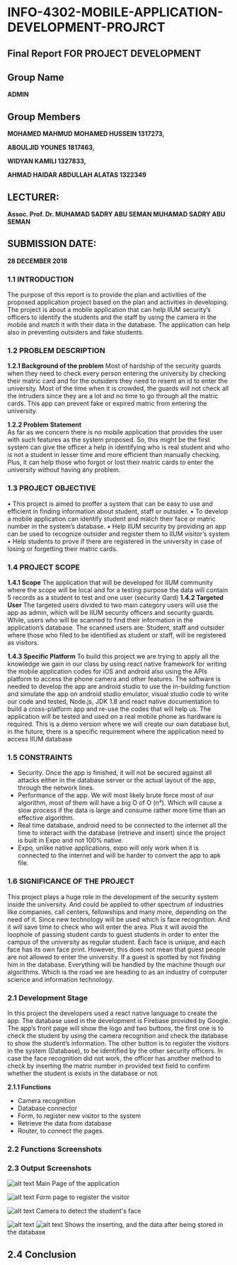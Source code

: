 # INFO-4302-MOBILE-APPLICATION-DEVELOPMENT-PROJRCT
 
## Final Report FOR PROJECT DEVELOPMENT 

## Group Name
**ADMIN**

## Group Members
**MOHAMED MAHMUD MOHAMED HUSSEIN 			1317273,**

**ABOULJID YOUNES 						1817463,**

**WIDYAN KAMILI 							1327833,**

**AHMAD HAIDAR ABDULLAH ALATAS 			1322349**

## LECTURER:
**Assoc. Prof. Dr. MUHAMAD SADRY ABU SEMAN MUHAMAD SADRY ABU SEMAN**

## SUBMISSION DATE:
**28 DECEMBER 2018**
### 1.1 INTRODUCTION 
The purpose of this report is to provide the plan and activities of the proposed application project based on the plan and activities in developing. The project is about a mobile application that can help IIUM security’s officers to identify the students and the staff by using the camera in the mobile and match it with their data in the database. The application can help also in preventing outsiders and fake students.  
 	 
### 1.2 PROBLEM DESCRIPTION 
**1.2.1 Background of the problem** 
Most of hardship of the security guards when they need to check every person entering the university by checking their matric card and for the outsiders they need to resent an id to enter the university. Most of the time when it is crowded, the guards will not check all the intruders since they are a lot and no time to go through all the matric cards.  This app can prevent fake or expired matric from entering the university.
 
**1.2.2 Problem Statement**   
As far as we concern there is no mobile application that provides the user with such features as the system proposed. So, this might be the first system can give the officer a help in identifying who is real student and who is not a student in lesser time and more efficient than manually checking. Plus, it can help those who forgot or lost their matric cards to enter the university without having any problem. 	 
 
### 1.3 PROJECT OBJECTIVE 
•	This project is aimed to proffer a system that can be easy to use and efficient in finding information about student, staff or outsider.
•	To develop a mobile application can identify student and match their face or matric number in the system’s database.
•	Help IIUM security by providing an app can be used to recognize outsider and register them to IIUM visitor’s system 
•	Help students to prove if there are registered in the university in case of losing or forgetting their matric cards.
 
 
### 1.4 PROJECT SCOPE 
 
**1.4.1 Scope**
The application that will be developed for IIUM community where the scope will be
local and for a testing purpose the data will contain 5 records as a student to test
and one user (security Gard)
**1.4.2 Targeted User**
The targeted users divided to two main category users will use the app as admin, which will be IIUM security officers and security guards. While, users who will be scanned to find their information in the application’s database. The scanned users are: Student, staff and outsider where those who filed to be identified as student or staff, will be registered as visitors.
 
**1.4.3 Specific Platform** 
To build this project we are trying to apply all the knowledge we gain in our class by using react native framework for writing the mobile application codes for iOS and android also using the APIs platform to access the phone camera and other features. The software is needed to develop the app are android studio to use the in-building function and simulate the app on android studio emulator, visual studio code to write our code and tested, Node.js, JDK 1.8 and react native documentation to build a cross-platform app and re-use the codes that will help us. 
The application will be tested and used on a real mobile phone as hardware is required. This is a demo version where we will create our own database but, in the future, there is a specific requirement where the application need to access IIUM database   
### 1.5 CONSTRAINTS 
-	Security. Once the app is finished, it will not be secured against all attacks either in the database server or the actual layout of the app, through the network lines. 
-	Performance of the app. We will most likely brute force most of our algorithm, most of them will have a big O of O (n²). Which will cause a slow process if the data is large and consume rather more time than an effective algorithm. 
-	Real time database, android need to be connected to the internet all the time to interact with the database (retrieve and insert) since the project is built in Expo and not 100% native.
-	Expo, unlike native applications, expo will only work when it is connected to the internet and will be harder to convert the app to apk file.  
 
### 1.6 SIGNIFICANCE OF THE PROJECT 
This project plays a huge role in the development of the security system inside the university. And could be applied to other spectrum of industries like companies, call centers, fellowships and many more, depending on the need of it. Since new technology will be used which is face recognition. And it will save time to check who will enter the area. Plus it will avoid the loophole of passing student cards to guest students in order to enter the campus of the university as regular student. Each face is unique, and each face has its own face print. However, this does not mean that guest people are not allowed to enter the university. If a guest is spotted by not finding him in the database. Everything will be handled by the machine though our algorithms. Which is the road we are heading to as an industry of computer science and information technology. 
 
### 2.1 Development Stage
In this project the developers used a react native language to create the app. The database used in the development is Firebase provided by Google.
The app’s front page will show the logo and two buttons, the first one is to check the student by using the camera recognition and check the database to show the student’s information. The other button is to register the visitors in the system (Database), to be identified by the other security officers.
In case the face recognition did not work, the officer has another method to check by inserting the matric number in provided text field to confirm whether the student is exists in the database or not. 

**2.1.1 Functions**
-	Camera recognition
-	Database connector 
-	Form, to register new visitor to the system
-	Retrieve the data from database
-	Router, to connect the pages. 

### 2.2 Functions Screenshots


### 2.3 Output Screenshots
![alt text](https://github.com/MH1036/INFO-4302-MOBILE-APPLICATION-DEVELOPMENT-PROJRCT/tree/master/screenshots/1.jpeg)
Main Page of the application

![alt text](https://github.com/MH1036/INFO-4302-MOBILE-APPLICATION-DEVELOPMENT-PROJRCT/tree/master/screenshots/2.jpeg)
Form page to register the visitor

![alt text](https://github.com/MH1036/INFO-4302-MOBILE-APPLICATION-DEVELOPMENT-PROJRCT/tree/master/screenshots/3.jpeg)
Camera to detect the student's face

![alt text](https://github.com/MH1036/INFO-4302-MOBILE-APPLICATION-DEVELOPMENT-PROJRCT/tree/master/screenshots/4.jpeg)
![alt text](https://github.com/MH1036/INFO-4302-MOBILE-APPLICATION-DEVELOPMENT-PROJRCT/tree/master/screenshots/5.jpeg)
Shows the inserting, and the data after being stored in the database

## 2.4 Conclusion 

